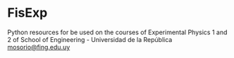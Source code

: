 # FisExp
Python resources for be used on the courses of Experimental Physics 1 and 2 of School of Engineering - Universidad de la República
mosorio@fing.edu.uy
